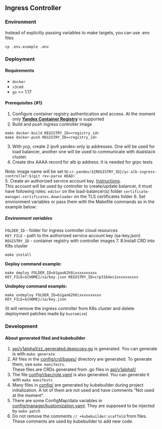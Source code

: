 ## Ingress Controller  
### Environment
Instead of explicitly passing variables to make targets, you can use .env files
```
cp .env.example .env
```

### Deployment  

#### Requirements

- `docker`
- `s3cmd`
- `go` >= 1.17

#### Prerequisites {#1}
 
1. Configure container registry authentication and access. At the moment only [**Yandex Container Registry**](https://cloud.yandex.ru/docs/container-registry/) is supported    
2. Build and push ingress controller image  
```
make docker-build REGISTRY_ID=<registry_id>  
make docker-push REGISTRY_ID=<registry_id> 
```
3. With ycp, create 2 ipv6 yandex-only ip addresses. One will be used for load balancer, another one will be used to communicate with dualstack cluster.
4. Create dns AAAA record for alb ip address. It is needed for grpc tests

Note: image name will be set to `cr.yandex/${REGISTRY_ID}/yc-alb-ingress-controller:$(git rev-parse HEAD)`  
5. Create an authorized service account key. [Instructions](https://cloud.yandex.com/en/docs/cli/operations/authentication/service-account).  
   This account will be used by controller to create/update balancer, it must have following roles:
   `editor` on the load-balancer(s) folder
   `certificate-manager.certificates.downloader` on the TLS certificates folder
6. Set environment variables or pass them with the Makefile commands as in the example below:
   ##### Environment variables
   `FOLDER_ID` - folder for ingress controller cloud resources  
   `KEY_FILE` - path to the authorized service account key (sa-key.json)
   `REGISTRY_ID` - container registry with controller images
7. 8.Install CRD into K8s cluster  
```
make install
```

**Deploy command example:**  
```
make deploy FOLDER_ID=b1gao62h0ixxxxxxxxxx KEY_FILE=${HOME}/sa/key.json REGISTRY_ID=crp3164es1xxxxxxxxxx
```

**Undeploy command example:**  
```
make undeploy FOLDER_ID=b1gao62h0ixxxxxxxxxx KEY_FILE=${HOME}/sa/key.json
```
(It will remove the ingress controller from K8s cluster and delete deployment patches made by `kustomize`)  

### Development

#### About generated filed and kubebuilder

1. [api/v1alpha1/zz_generated.deepcopy.go](api/v1alpha1/zz_generated.deepcopy.go) is generated. You can generate is with `make generate`
2. All files in the [config/crd/bases/](config/crd/bases/) directory are generated. To generate them, use `make manifests`. \
These files are CRDs generated from .go files in [api/v1alpha1/](api/v1alpha1/) 
3. The file [config/rbac/role.yaml](config/rbac/role.yaml) is also generated. You can generate it with `make manifests` 
4. Many files in [config/](config/) are generated by kubebuilder during project initialization. A lot of them are not used and have comments "Not used at the moment".
5. There are some ConfigMap/data variables in [config/manager/kustomization.yaml](config/manager/kustomization.yaml). They are supposed to be injected by `make patch`
6. Do not remove the comments `// +kubebuilder:scaffold`  from files. These comments are used by kubebuilder to add new code.